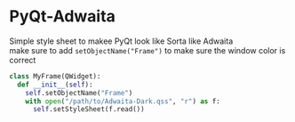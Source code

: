 # PyQt-Adwaita

Simple style sheet to makee PyQt look like Sorta like Adwaita<br>
make sure to add ``setObjectName("Frame")`` to make sure the window color is correct
```python
class MyFrame(QWidget):
  def __init__(self):
    self.setObjectName("Frame")
    with open("/path/to/Adwaita-Dark.qss", "r") as f:
      self.setStyleSheet(f.read())
```
